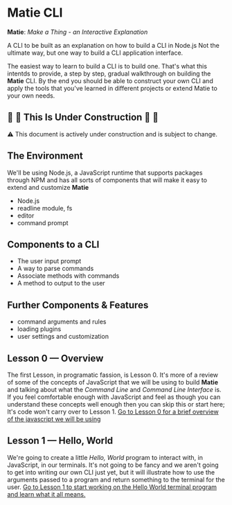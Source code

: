 # Matie CLI
**Matie**: _Make a Thing - an Interactive Explanation_

A CLI to be built as an explanation on how to build a CLI in Node.js Not the ultimate way, but one way to 
build a CLI application interface.

The easiest way to learn to build a CLI is to build one. That's what this intentds to provide, a step by 
step, gradual walkthrough on building the **Matie** CLI. By the end you should be able to construct your own 
CLI and apply the tools that you've learned in different projects or extend Matie to your own needs.

## :construction: :construction: This Is Under Construction :construction: :construction:
:warning: This document is actively under construction and is subject to change.

## The Environment
We'll be using Node.js, a JavaScript runtime that supports packages through NPM and has all sorts of 
components that will make it easy to extend and customize **Matie**

* Node.js
* readline module, fs
* editor
* command prompt

## Components to a CLI
* The user input prompt
* A way to parse commands
* Associate methods with commands
* A method to output to the user

## Further Components & Features
* command arguments and rules
* loading plugins
* user settings and customization

## Lesson 0 — Overview
The first Lesson, in programatic fassion, is Lesson 0. It's more of a review of some of the concepts of 
JavaScript that we will be using to build **Matie** and talking about what the _Command Line_ and _Command_
_Line Interface_ is. If you feel comfortable enough with JavaScript and feel as though you can understand 
these concepts well enough then you can skip this or start here; It's code won't carry over to Lesson 1.
[Go to Lesson 0 for a brief overview of the javascript we will be using](./lesson00-Overview/README.md "Lesson 0 - Javascript Overview")

## Lesson 1 — Hello, World
We're going to create a little _Hello, World_ program to interact with, in JavaScript, in our terminals. It's 
not going to be fancy and we aren't going to get into writing our own CLI just yet, but it will illustrate how 
to use the arguments passed to a program and return something to the terminal for the user.
[Go to Lesson 1 to start working on the Hello World terminal program and learn what it all means.](./lesson01-Hello_World/README.md "Lesson 1 - Hello, World in the Terminal")